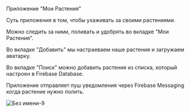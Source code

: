 Приложение "Мои Растения"

Суть приложения в том, чтобы ухаживать за своими растениями.

Можно следить за ними, поливать и удобрять во вкладке "Мои Растения".

Во вкладке "Добавить" мы настраеваем наше растения и загружаем аватарку.

Во вкладке "Поиск" можно добавить растения из списка, который настроен в Firebase Database.

Приложение отправляет пуш уведомления через Firebase Messaging когда растение нужно полить.

![Без имени-9](https://github.com/user-attachments/assets/52b61342-6148-4190-bac9-62dad26973b1)

